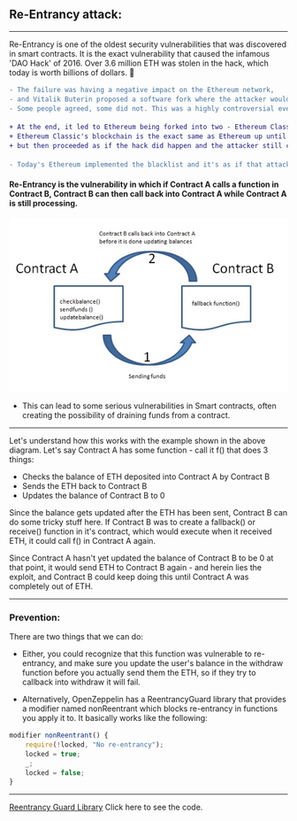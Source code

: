 ## Re-Entrancy attack:
---
Re-Entrancy is one of the oldest security vulnerabilities that was discovered in smart contracts. It is the exact vulnerability that caused the infamous 'DAO Hack' of 2016. Over 3.6 million ETH was stolen in the hack, which today is worth billions of dollars. 🤯

``` diff
- The failure was having a negative impact on the Ethereum network,
- and Vitalik Buterin proposed a software fork where the attacker would never be able to transfer out his ETH.
- Some people agreed, some did not. This was a highly controversial event, and one which still is full of controversy.

+ At the end, it led to Ethereum being forked into two - Ethereum Classic, and the Ethereum we know today. 
+ Ethereum Classic's blockchain is the exact same as Ethereum up until the fork, 
+ but then proceeded as if the hack did happen and the attacker still controls the stolen funds. 

- Today's Ethereum implemented the blacklist and it's as if that attack never happened.🤔 
```

#### Re-Entrancy is the vulnerability in which if Contract A calls a function in Contract B, Contract B can then call back into Contract A while Contract A is still processing.

![img](./solidity-reentrancy-attack.jpg)

+ This can lead to some serious vulnerabilities in Smart contracts, often creating the possibility of draining funds from a contract.

---
Let's understand how this works with the example shown in the above diagram. Let's say Contract A has some function - call it f() that does 3 things:

- Checks the balance of ETH deposited into Contract A by Contract B
- Sends the ETH back to Contract B
- Updates the balance of Contract B to 0
  
Since the balance gets updated after the ETH has been sent, Contract B can do some tricky stuff here. If Contract B was to create a fallback() or receive() function in it's contract, which would execute when it received ETH, it could call f() in Contract A again.

Since Contract A hasn't yet updated the balance of Contract B to be 0 at that point, it would send ETH to Contract B again - and herein lies the exploit, and Contract B could keep doing this until Contract A was completely out of ETH.



---
### Prevention:
There are two things that we can do:
- Either, you could recognize that this function was vulnerable to re-entrancy, and make sure you update the user's balance in the withdraw function before you actually send them the ETH, so if they try to callback into withdraw it will fail.

- Alternatively, OpenZeppelin has a ReentrancyGuard library that provides a modifier named nonReentrant which blocks re-entrancy in functions you apply it to. It basically works like the following:
``` js
modifier nonReentrant() {
    require(!locked, "No re-entrancy");
    locked = true;
    _;
    locked = false;
}
```
---
[Reentrancy Guard Library](https://github.com/OpenZeppelin/openzeppelin-contracts/blob/master/contracts/security/ReentrancyGuard.sol) Click here to see the code.